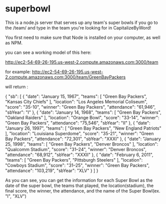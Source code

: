 # superbowl
This is a node.js server that serves up any team's super bowls if you go to the /team/ and type in the team you're looking for in CapitalizeByWord!

You first need to make sure that Node is installed on your computer, as well as NPM. 

you can see a working model of this here:

http://ec2-54-69-26-195.us-west-2.compute.amazonaws.com:3000/team

for example: http://ec2-54-69-26-195.us-west-2.compute.amazonaws.com:3000/team/GreenBayPackers

will return :

{
  "sb": [
    {
      "date": "January 15, 1967",
      "teams": [
        "Green Bay Packers",
        "Kansas City Chiefs"
      ],
      "location": "Los Angeles Memorial Coliseum",
      "score": "35-10",
      "winner": "Green Bay Packers",
      "attendance": "61,946",
      "sbYear": "I"
    },
    {
      "date": "January 14, 1968",
      "teams": [
        "Green Bay Packers",
        "Oakland Raiders"
      ],
      "location": "Orange Bowl",
      "score": "33-14",
      "winner": "Green Bay Packers",
      "attendance": "75,546",
      "sbYear": "II"
    },
    {
      "date": "January 26, 1997",
      "teams": [
        "Green Bay Packers",
        "New England Patriots"
      ],
      "location": "Louisiana Superdome",
      "score": "35-21",
      "winner": "Green Bay Packers",
      "attendance": "72,301",
      "sbYear": "XXXI"
    },
    {
      "date": "January 25, 1998",
      "teams": [
        "Green Bay Packers",
        "Denver Broncos"
      ],
      "location": "Qualcomm Stadium",
      "score": "31–24",
      "winner": "Denver Broncos",
      "attendance": "68,912",
      "sbYear": "XXXII"
    },
    {
      "date": "February 6, 2011",
      "teams": [
        "Green Bay Packers",
        "Pittsburgh Steelers"
      ],
      "location": "Cowboys Stadium",
      "score": "31–25",
      "winner": "Green Bay Packers",
      "attendance": "103,219",
      "sbYear": "XLV"
    }
  ]
}

As you can see, you can get the information for each Super Bowl as the date of the super bowl, the teams that played, the location(stadium),
the final score, the winner, the attendance, and the name of the Super Bowl(ex. "I", "XLV")
